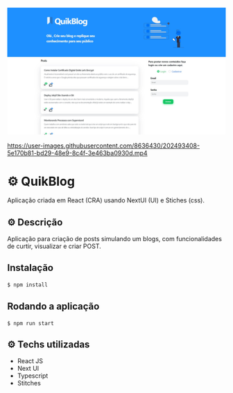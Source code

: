 ![](src/assets/images/system.jpg)

https://user-images.githubusercontent.com/8636430/202493408-5e170b81-bd29-48e9-8c4f-3e463ba0930d.mp4

# :gear: QuikBlog

Aplicação criada em React (CRA) usando NextUI (UI) e Stiches (css).

## :gear: Descrição
Aplicação para criação de posts simulando um blogs, com funcionalidades de curtir, visualizar e criar POST.

## Instalação

```bash
$ npm install
```

## Rodando a aplicação
```
$ npm run start
```
## :gear: Techs utilizadas

- React JS
- Next UI
- Typescript
- Stitches
